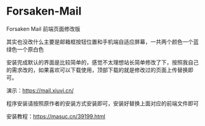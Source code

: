 # Forsaken-Mail
Forsaken Mail 前端页面修改版

其实也没改什么主要是邮箱框按钮位置和手机端自适应屏幕，一共两个颜色一个蓝绿色一个原白色

安装完成默认的界面是比较简单的，感觉不太理想站长简单修改了下，按照我自己的需求改的，如果喜欢可以下载使用，顶部下载的就是修改过的页面上传替换即可。

演示：https://mail.xiuvi.cn/

程序安装请按照原作者的安装方式安装即可，安装好替换上面对应的前端文件即可

安装教程：https://masuc.cn/39199.html
